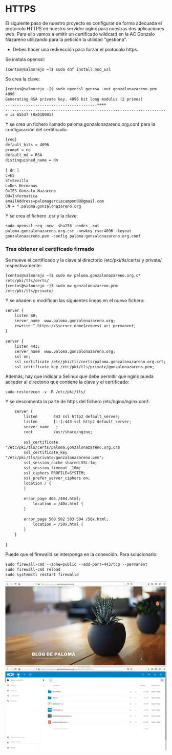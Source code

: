 # HTTPS
El siguiente paso de nuestro proyecto es configurar de forma adecuada el protocolo HTTPS en nuestro servidor nginx para nuestras dos aplicaciones web. Para ello vamos a emitir un certificado wildcard en la AC Gonzalo Nazareno utilizando para la petición la utilidad "gestiona".

- Debes hacer una redirección para forzar el protocolo https.

Se instala openssl:
~~~
[centos@salmorejo ~]$ sudo dnf install mod_ssl
~~~

Se crea la clave:
~~~
[centos@salmorejo ~]$ sudo openssl genrsa -out gonzalonazareno.pem 4096
Generating RSA private key, 4096 bit long modulus (2 primes)
........................................++++
................................................................................................................................++++
e is 65537 (0x010001)
~~~

Y se crea un fichero llamado paloma.gonzalonazareno.org.conf para la configuración del certificado:
~~~
[req]
default_bits = 4096
prompt = no
default_md = RSA
distinguished_name = dn

[ dn ]
C=ES
ST=Sevilla
L=Dos Hermanas
O=IES Gonzalo Nazareno
OU=Informatica
emailAddress=palomagarciacampon08@gmail.com
CN = *.paloma.gonzalonazareno.org
~~~

Y se crea el fichero .csr y la clave:
~~~
sudo openssl req -new -sha256 -nodes -out paloma.gonzalonazareno.org.csr -newkey rsa:4096 -keyout gonzalonazareno.pem -config paloma.gonzalonazareno.org.conf
~~~

### Tras obtener el certificado firmado
Se mueve el certificado y la clave al directorio /etc/pki/tls/certs/ y private/ respectivamente:
~~~
[centos@salmorejo ~]$ sudo mv paloma.gonzalonazareno.org.c* /etc/pki/tls/certs/
[centos@salmorejo ~]$ sudo mv gonzalonazareno.pem /etc/pki/tls/private/
~~~


Y se añaden o modifican las siguientes líneas en el nuevo fichero:
~~~
server {
    listen 80;
    server_name  www.paloma.gonzalonazareno.org;
    rewrite ^ https://$server_name$request_uri permanent;
}

server {
    listen 443;
    server_name  www.paloma.gonzalonazareno.org;
    ssl on;
    ssl_certificate /etc/pki/tls/certs/paloma.gonzalonazareno.org.crt;
    ssl_certificate_key /etc/pki/tls/private/gonzalonazareno.pem;
~~~

Además, hay que indicar a Selinux que debe permitir que nginx pueda acceder al directorio que contiene la clave y el certificado:
~~~
sudo restorecon -v -R /etc/pki/tls/
~~~

Y se descomenta la parte de https del fichero /etc/nginx/nginx.conf:
~~~
    server {
        listen       443 ssl http2 default_server;
        listen       [::]:443 ssl http2 default_server;
        server_name  _;
        root         /usr/share/nginx;

        ssl_certificate "/etc/pki/tls/certs/paloma.gonzalonazareno.org.cr$
        ssl_certificate_key "/etc/pki/tls/private/gonzalonazareno.pem";
        ssl_session_cache shared:SSL:1m;
        ssl_session_timeout  10m;
        ssl_ciphers PROFILE=SYSTEM;
        ssl_prefer_server_ciphers on;
        location / {
        }

        error_page 404 /404.html;
            location = /40x.html {
        }

        error_page 500 502 503 504 /50x.html;
            location = /50x.html {
        }
    }

}
~~~

Puede que el firewalld se interponga en la conexción. Para solucionarlo:
~~~
sudo firewall-cmd --zone=public --add-port=443/tcp --permanent
sudo firewall-cmd reload
sudo systemctl restart firewalld
~~~

![Wordpress](images/aimg.png)
![Nextcloud](images/bimg.png)
